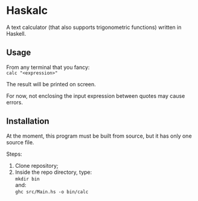 # Haskalc
A text calculator (that also supports trigonometric functions) written in Haskell.

## Usage
From any terminal that you fancy:  
```calc "<expression>"```

The result will be printed on screen.

For now, not enclosing the input expression between quotes may cause errors.

## Installation
At the moment, this program must be built from source, but it has only one source file.

Steps:
1. Clone repository;
2. Inside the repo directory, type:  
```mkdir bin```  
and:  
```ghc src/Main.hs -o bin/calc```  
